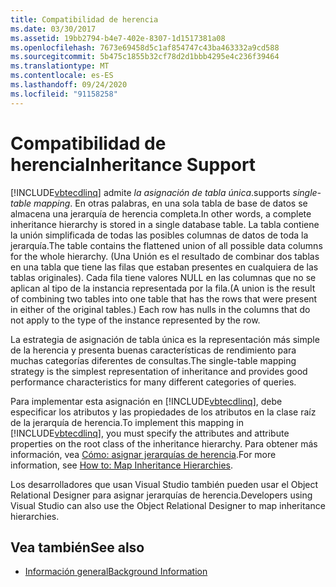 ```yaml
---
title: Compatibilidad de herencia
ms.date: 03/30/2017
ms.assetid: 19bb2794-b4e7-402e-8307-1d1517381a08
ms.openlocfilehash: 7673e69458d5c1af854747c43ba463332a9cd588
ms.sourcegitcommit: 5b475c1855b32cf78d2d1bbb4295e4c236f39464
ms.translationtype: MT
ms.contentlocale: es-ES
ms.lasthandoff: 09/24/2020
ms.locfileid: "91158258"
---
```

# <a name="inheritance-support"></a><span data-ttu-id="508e1-102">Compatibilidad de herencia</span><span class="sxs-lookup"><span data-stu-id="508e1-102">Inheritance Support</span></span>

[!INCLUDE[vbtecdlinq](../../../../../../includes/vbtecdlinq-md.md)] <span data-ttu-id="508e1-103">admite *la asignación de tabla única*.</span><span class="sxs-lookup"><span data-stu-id="508e1-103">supports *single-table mapping*.</span></span> <span data-ttu-id="508e1-104">En otras palabras, en una sola tabla de base de datos se almacena una jerarquía de herencia completa.</span><span class="sxs-lookup"><span data-stu-id="508e1-104">In other words, a complete inheritance hierarchy is stored in a single database table.</span></span> <span data-ttu-id="508e1-105">La tabla contiene la unión simplificada de todas las posibles columnas de datos de toda la jerarquía.</span><span class="sxs-lookup"><span data-stu-id="508e1-105">The table contains the flattened union of all possible data columns for the whole hierarchy.</span></span> <span data-ttu-id="508e1-106">(Una Unión es el resultado de combinar dos tablas en una tabla que tiene las filas que estaban presentes en cualquiera de las tablas originales). Cada fila tiene valores NULL en las columnas que no se aplican al tipo de la instancia representada por la fila.</span><span class="sxs-lookup"><span data-stu-id="508e1-106">(A union is the result of combining two tables into one table that has the rows that were present in either of the original tables.) Each row has nulls in the columns that do not apply to the type of the instance represented by the row.</span></span>  
  
 <span data-ttu-id="508e1-107">La estrategia de asignación de tabla única es la representación más simple de la herencia y presenta buenas características de rendimiento para muchas categorías diferentes de consultas.</span><span class="sxs-lookup"><span data-stu-id="508e1-107">The single-table mapping strategy is the simplest representation of inheritance and provides good performance characteristics for many different categories of queries.</span></span>  
  
 <span data-ttu-id="508e1-108">Para implementar esta asignación en [!INCLUDE[vbtecdlinq](../../../../../../includes/vbtecdlinq-md.md)], debe especificar los atributos y las propiedades de los atributos en la clase raíz de la jerarquía de herencia.</span><span class="sxs-lookup"><span data-stu-id="508e1-108">To implement this mapping in [!INCLUDE[vbtecdlinq](../../../../../../includes/vbtecdlinq-md.md)], you must specify the attributes and attribute properties on the root class of the inheritance hierarchy.</span></span> <span data-ttu-id="508e1-109">Para obtener más información, vea [Cómo: asignar jerarquías de herencia](how-to-map-inheritance-hierarchies.md).</span><span class="sxs-lookup"><span data-stu-id="508e1-109">For more information, see [How to: Map Inheritance Hierarchies](how-to-map-inheritance-hierarchies.md).</span></span>  
  
 <span data-ttu-id="508e1-110">Los desarrolladores que usan Visual Studio también pueden usar el Object Relational Designer para asignar jerarquías de herencia.</span><span class="sxs-lookup"><span data-stu-id="508e1-110">Developers using Visual Studio can also use the Object Relational Designer to map inheritance hierarchies.</span></span>  
  
## <a name="see-also"></a><span data-ttu-id="508e1-111">Vea también</span><span class="sxs-lookup"><span data-stu-id="508e1-111">See also</span></span>

- [<span data-ttu-id="508e1-112">Información general</span><span class="sxs-lookup"><span data-stu-id="508e1-112">Background Information</span></span>](background-information.md)

